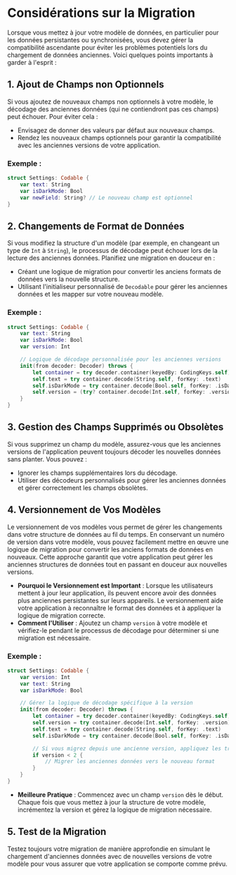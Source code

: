 # Considérations sur la Migration

Lorsque vous mettez à jour votre modèle de données, en particulier pour les données persistantes ou synchronisées, vous devez gérer la compatibilité ascendante pour éviter les problèmes potentiels lors du chargement de données anciennes. Voici quelques points importants à garder à l'esprit :

## 1. Ajout de Champs non Optionnels
Si vous ajoutez de nouveaux champs non optionnels à votre modèle, le décodage des anciennes données (qui ne contiendront pas ces champs) peut échouer. Pour éviter cela :
- Envisagez de donner des valeurs par défaut aux nouveaux champs.
- Rendez les nouveaux champs optionnels pour garantir la compatibilité avec les anciennes versions de votre application.

### Exemple :
```swift
struct Settings: Codable {
    var text: String
    var isDarkMode: Bool
    var newField: String? // Le nouveau champ est optionnel
}
```

## 2. Changements de Format de Données
Si vous modifiez la structure d'un modèle (par exemple, en changeant un type de `Int` à `String`), le processus de décodage peut échouer lors de la lecture des anciennes données. Planifiez une migration en douceur en :
- Créant une logique de migration pour convertir les anciens formats de données vers la nouvelle structure.
- Utilisant l'initialiseur personnalisé de `Decodable` pour gérer les anciennes données et les mapper sur votre nouveau modèle.

### Exemple :
```swift
struct Settings: Codable {
    var text: String
    var isDarkMode: Bool
    var version: Int

    // Logique de décodage personnalisée pour les anciennes versions
    init(from decoder: Decoder) throws {
        let container = try decoder.container(keyedBy: CodingKeys.self)
        self.text = try container.decode(String.self, forKey: .text)
        self.isDarkMode = try container.decode(Bool.self, forKey: .isDarkMode)
        self.version = (try? container.decode(Int.self, forKey: .version)) ?? 1 // Valeur par défaut pour les anciennes données
    }
}
```

## 3. Gestion des Champs Supprimés ou Obsolètes
Si vous supprimez un champ du modèle, assurez-vous que les anciennes versions de l'application peuvent toujours décoder les nouvelles données sans planter. Vous pouvez :
- Ignorer les champs supplémentaires lors du décodage.
- Utiliser des décodeurs personnalisés pour gérer les anciennes données et gérer correctement les champs obsolètes.

## 4. Versionnement de Vos Modèles

Le versionnement de vos modèles vous permet de gérer les changements dans votre structure de données au fil du temps. En conservant un numéro de version dans votre modèle, vous pouvez facilement mettre en œuvre une logique de migration pour convertir les anciens formats de données en nouveaux. Cette approche garantit que votre application peut gérer les anciennes structures de données tout en passant en douceur aux nouvelles versions.

- **Pourquoi le Versionnement est Important** : Lorsque les utilisateurs mettent à jour leur application, ils peuvent encore avoir des données plus anciennes persistantes sur leurs appareils. Le versionnement aide votre application à reconnaître le format des données et à appliquer la logique de migration correcte.
- **Comment l'Utiliser** : Ajoutez un champ `version` à votre modèle et vérifiez-le pendant le processus de décodage pour déterminer si une migration est nécessaire.

### Exemple :
```swift
struct Settings: Codable {
    var version: Int
    var text: String
    var isDarkMode: Bool

    // Gérer la logique de décodage spécifique à la version
    init(from decoder: Decoder) throws {
        let container = try decoder.container(keyedBy: CodingKeys.self)
        self.version = try container.decode(Int.self, forKey: .version)
        self.text = try container.decode(String.self, forKey: .text)
        self.isDarkMode = try container.decode(Bool.self, forKey: .isDarkMode)

        // Si vous migrez depuis une ancienne version, appliquez les transformations nécessaires ici
        if version < 2 {
            // Migrer les anciennes données vers le nouveau format
        }
    }
}
```

- **Meilleure Pratique** : Commencez avec un champ `version` dès le début. Chaque fois que vous mettez à jour la structure de votre modèle, incrémentez la version et gérez la logique de migration nécessaire.

## 5. Test de la Migration
Testez toujours votre migration de manière approfondie en simulant le chargement d'anciennes données avec de nouvelles versions de votre modèle pour vous assurer que votre application se comporte comme prévu.

